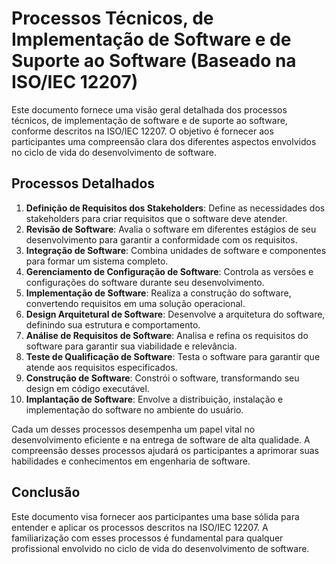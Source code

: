 # Processos Técnicos, de Implementação de Software e de Suporte ao Software (Baseado na ISO/IEC 12207)

Este documento fornece uma visão geral detalhada dos processos técnicos, de implementação de software e de suporte ao software, conforme descritos na ISO/IEC 12207. O objetivo é fornecer aos participantes uma compreensão clara dos diferentes aspectos envolvidos no ciclo de vida do desenvolvimento de software.

## Processos Detalhados
1. **Definição de Requisitos dos Stakeholders**: Define as necessidades dos stakeholders para criar requisitos que o software deve atender.
2. **Revisão de Software**: Avalia o software em diferentes estágios de seu desenvolvimento para garantir a conformidade com os requisitos.
3. **Integração de Software**: Combina unidades de software e componentes para formar um sistema completo.
4. **Gerenciamento de Configuração de Software**: Controla as versões e configurações do software durante seu desenvolvimento.
5. **Implementação de Software**: Realiza a construção do software, convertendo requisitos em uma solução operacional.
6. **Design Arquitetural de Software**: Desenvolve a arquitetura do software, definindo sua estrutura e comportamento.
7. **Análise de Requisitos de Software**: Analisa e refina os requisitos do software para garantir sua viabilidade e relevância.
8. **Teste de Qualificação de Software**: Testa o software para garantir que atende aos requisitos especificados.
9.  **Construção de Software**: Constrói o software, transformando seu design em código executável.
10. **Implantação de Software**: Envolve a distribuição, instalação e implementação do software no ambiente do usuário.

Cada um desses processos desempenha um papel vital no desenvolvimento eficiente e na entrega de software de alta qualidade. A compreensão desses processos ajudará os participantes a aprimorar suas habilidades e conhecimentos em engenharia de software.

## Conclusão

Este documento visa fornecer aos participantes uma base sólida para entender e aplicar os processos descritos na ISO/IEC 12207. A familiarização com esses processos é fundamental para qualquer profissional envolvido no ciclo de vida do desenvolvimento de software.
